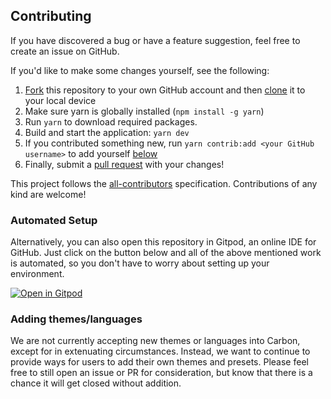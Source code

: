 ## Contributing

If you have discovered a bug or have a feature suggestion, feel free to create an issue on GitHub.

If you'd like to make some changes yourself, see the following:

1. [Fork](https://help.github.com/articles/fork-a-repo/) this repository to your own GitHub account and then [clone](https://help.github.com/articles/cloning-a-repository/) it to your local device
2. Make sure yarn is globally installed (`npm install -g yarn`)
3. Run `yarn` to download required packages.
4. Build and start the application: `yarn dev`
5. If you contributed something new, run `yarn contrib:add <your GitHub username>` to add yourself [below](#contributors)
6. Finally, submit a [pull request](https://help.github.com/articles/creating-a-pull-request-from-a-fork/) with your changes!

This project follows the [all-contributors](https://github.com/kentcdodds/all-contributors) specification. Contributions of any kind are welcome!

### Automated Setup

Alternatively, you can also open this repository in Gitpod, an online IDE for GitHub. Just click on the button below and all of the above mentioned work is automated, so you don't have to worry about setting up your environment.

[![Open in Gitpod](https://gitpod.io/button/open-in-gitpod.svg)](https://gitpod.io/#https://github.com/carbon-app/carbon)

### Adding themes/languages

We are not currently accepting new themes or languages into Carbon, except for in extenuating circumstances. Instead, we want to continue to provide ways for users to add their own themes and presets. Please feel free to still open an issue or PR for consideration, but know that there is a chance it will get closed without addition.
